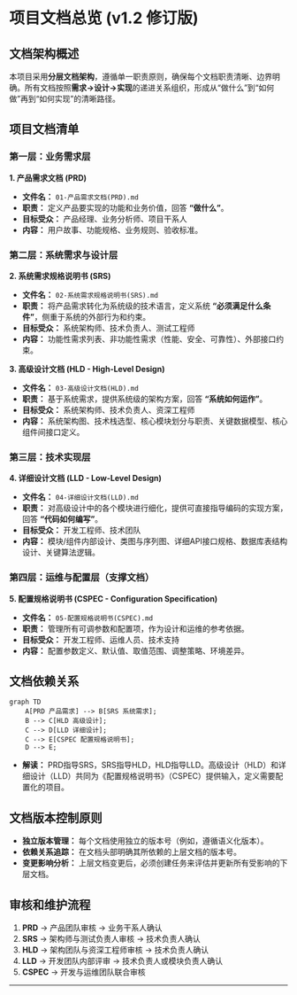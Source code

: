 # 项目文档总览 (v1.2 修订版)

## 文档架构概述

本项目采用**分层文档架构**，遵循单一职责原则，确保每个文档职责清晰、边界明确。所有文档按照**需求→设计→实现**的递进关系组织，形成从“做什么”到“如何做”再到“如何实现”的清晰路径。

## 项目文档清单

### **第一层：业务需求层**

**1. 产品需求文档 (PRD)**

- **文件名：** `01-产品需求文档(PRD).md`
- **职责：** 定义产品要实现的功能和业务价值，回答 **“做什么”**。
- **目标受众：** 产品经理、业务分析师、项目干系人
- **内容：** 用户故事、功能规格、业务规则、验收标准。

### **第二层：系统需求与设计层**

**2. 系统需求规格说明书 (SRS)**

- **文件名：** `02-系统需求规格说明书(SRS).md`
- **职责：** 将产品需求转化为系统级的技术语言，定义系统 **“必须满足什么条件”**，侧重于系统的外部行为和约束。
- **目标受众：** 系统架构师、技术负责人、测试工程师
- **内容：** 功能性需求列表、非功能性需求（性能、安全、可靠性）、外部接口约束。

**3. 高级设计文档 (HLD - High-Level Design)**

- **文件名：** `03-高级设计文档(HLD).md`
- **职责：** 基于系统需求，提供系统级的架构方案，回答 **“系统如何运作”**。
- **目标受众：** 系统架构师、技术负责人、资深工程师
- **内容：** 系统架构图、技术栈选型、核心模块划分与职责、关键数据模型、核心组件间接口定义。

### **第三层：技术实现层**

**4. 详细设计文档 (LLD - Low-Level Design)**

- **文件名：** `04-详细设计文档(LLD).md`
- **职责：** 对高级设计中的各个模块进行细化，提供可直接指导编码的实现方案，回答 **“代码如何编写”**。
- **目标受众：** 开发工程师、技术团队
- **内容：** 模块/组件内部设计、类图与序列图、详细API接口规格、数据库表结构设计、关键算法逻辑。

### **第四层：运维与配置层（支撑文档）**

**5. 配置规格说明书 (CSPEC - Configuration Specification)**

- **文件名：** `05-配置规格说明书(CSPEC).md`
- **职责：** 管理所有可调参数和配置项，作为设计和运维的参考依据。
- **目标受众：** 开发工程师、运维人员、技术支持
- **内容：** 配置参数定义、默认值、取值范围、调整策略、环境差异。

## 文档依赖关系

```mermaid
graph TD
    A[PRD 产品需求] --> B[SRS 系统需求];
    B --> C[HLD 高级设计];
    C --> D[LLD 详细设计];
    C --> E[CSPEC 配置规格说明书];
    D --> E;

```

- **解读：** PRD指导SRS，SRS指导HLD，HLD指导LLD。高级设计（HLD）和详细设计（LLD）共同为《配置规格说明书》（CSPEC）提供输入，定义需要配置化的项目。

## 文档版本控制原则

- **独立版本管理：** 每个文档使用独立的版本号（例如，遵循语义化版本）。
- **依赖关系追踪：** 在文档头部明确其所依赖的上层文档的版本号。
- **变更影响分析：** 上层文档变更后，必须创建任务来评估并更新所有受影响的下层文档。

## 审核和维护流程

1. **PRD** → 产品团队审核 → 业务干系人确认
2. **SRS** → 架构师与测试负责人审核 → 技术负责人确认
3. **HLD** → 架构团队与资深工程师审核 → 技术负责人确认
4. **LLD** → 开发团队内部评审 → 技术负责人或模块负责人确认
5. **CSPEC** → 开发与运维团队联合审核

---